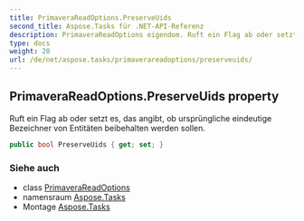```yaml
---
title: PrimaveraReadOptions.PreserveUids
second_title: Aspose.Tasks für .NET-API-Referenz
description: PrimaveraReadOptions eigendom. Ruft ein Flag ab oder setzt es das angibt ob ursprüngliche eindeutige Bezeichner von Entitäten beibehalten werden sollen.
type: docs
weight: 20
url: /de/net/aspose.tasks/primaverareadoptions/preserveuids/
---
```

## PrimaveraReadOptions.PreserveUids property

Ruft ein Flag ab oder setzt es, das angibt, ob ursprüngliche eindeutige Bezeichner von Entitäten beibehalten werden sollen.

```csharp
public bool PreserveUids { get; set; }
```

### Siehe auch

* class [PrimaveraReadOptions](../)
* namensraum [Aspose.Tasks](../../primaverareadoptions/)
* Montage [Aspose.Tasks](../../../)


